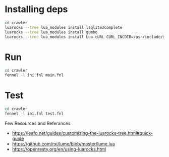 # Installing deps
```bash
cd crawler
luarocks --tree lua_modules install lsqlite3complete
luarocks --tree lua_modules install gumbo
luarocks --tree lua_modules install Lua-cURL CURL_INCDIR=/usr/include/x86_64-linux-gnu/
```

# Run
```bash
cd crawler
fennel -l ini.fnl main.fnl
```

# Test
```bash
cd crawler
fennel -l ini.fnl test.fnl
```

Few Resources and Referances

* https://leafo.net/guides/customizing-the-luarocks-tree.html#quick-guide
* https://github.com/rxi/lume/blob/master/lume.lua
* https://openresty.org/en/using-luarocks.html
